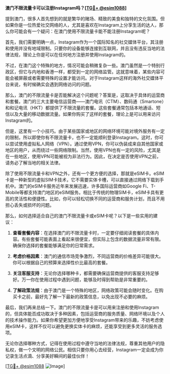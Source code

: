 **澳门不限流量卡可以注册Instagram吗？[[TG💪+ @esim1088](https://t.me/s/esim1088)]**

提到澳门，很多人首先想到的就是繁华的赌场、精致的美食和独特的文化氛围。但如果你是一位热爱社交网络的人，尤其是喜欢在Instagram上分享生活的达人，那么你可能会有一个疑问：在澳门使用不限流量卡能不能注册Instagram呢？

首先，我们需要明确一点，Instagram作为一个国际知名的社交媒体平台，其注册和使用并没有地域限制。只要你的设备能够连接到互联网，并且没有违反当地的法律法规，理论上你是可以在任何地方注册并使用Instagram的。

不过，在澳门这个特殊的地方，情况可能会稍微复杂一些。澳门虽然是一个特别行政区，但它与内地和香港一样，都受到一定的网络监管。这就意味着，某些内容可能会被屏蔽或者需要特殊的设置才能访问。对于Instagram这样的海外社交媒体平台来说，有时候确实会遇到网络访问的问题。

那么，澳门的不限流量卡是否能解决这个问题呢？答案是，这取决于具体的运营商和套餐。澳门的三大主要电信运营商——澳门电讯（CTM）、数码通（Smartone）和和记电讯（HKT）都提供了不限流量的套餐。这些套餐通常包括本地通话、短信以及大量的移动数据流量。如果你购买了这样的套餐，理论上是可以用来访问Instagram的。

但是，这里有一个小技巧。由于某些国家或地区的网络环境可能对境外服务有一定的限制，所以即使你有不限流量卡，也不一定能顺利登录Instagram。这时，你可以尝试使用虚拟私人网络（VPN）。通过使用VPN，你可以伪装成来自其他国家或地区的用户，从而绕过一些网络限制。当然，使用VPN也有一定的风险，尤其是在一些地区，使用VPN可能被视为非法行为。因此，在决定是否使用VPN之前，请务必了解当地的相关法律。

除了使用不限流量卡和VPN之外，还有一个更方便的选择，那就是eSIM卡。eSIM卡是一种新型的虚拟SIM卡技术，它不需要实体卡槽，可以直接通过网络下载到手机中。澳门的eSIM卡服务近年来发展迅速，许多国际运营商如Google Fi、T-Mobile等都支持澳门地区的eSIM服务。相比于传统的物理SIM卡，eSIM卡具有更高的灵活性和便捷性。比如，你可以轻松切换不同的运营商和服务计划，而且不用担心丢失或损坏的问题。

那么，如何选择适合自己的澳门不限流量卡或eSIM卡呢？以下是一些实用的建议：

1. **查看套餐内容**：在选择澳门的不限流量卡时，一定要仔细阅读套餐的具体内容。有些套餐可能表面上看起来很便宜，但实际上包含的数据流量非常有限。确保你选择的套餐能够满足你的日常需求。

2. **考虑价格因素**：澳门的通信市场竞争激烈，不同运营商的价格差异可能很大。你可以根据自己的预算来选择性价比最高的套餐。

3. **关注客服支持**：无论你选择哪种卡，都需要确保运营商提供的客服支持足够好。万一你在使用过程中遇到问题，能够及时得到帮助是非常重要的。

4. **了解政策法规**：由于澳门是一个特殊的地区，网络政策可能会随时变化。在购买卡之前，最好先了解一下最新的政策信息，以免出现不必要的麻烦。

最后，我们再来总结一下。澳门的不限流量卡是可以用来注册和使用Instagram的，但具体能否成功取决于多种因素，包括运营商的服务质量、网络环境以及个人的技术操作能力。如果你希望更加方便地享受Instagram带来的乐趣，不妨考虑使用eSIM卡，这样不仅可以避免更换实体卡的麻烦，还能享受到更多灵活的服务选项。

无论你选择哪种方式，记得在使用过程中遵守当地的法律法规，尊重其他用户的隐私权，做一个文明的网络公民。相信只要你用心去经营，Instagram一定会成为你记录生活点滴、分享美好瞬间的最佳伙伴！

[[TG💪+ @esim1088](https://t.me/s/esim1088) ![Image](https://i.postimg.cc/4NQfJmqS/Snipaste-2025-05-13-00-14-12.png)]